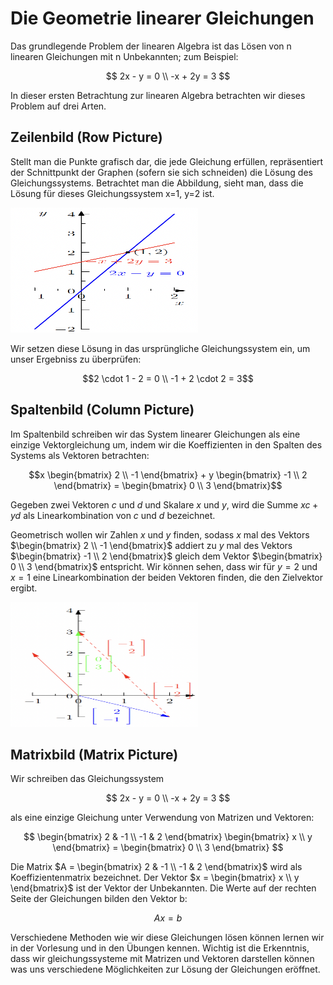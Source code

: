 # Die Geometrie linearer Gleichungen
Das grundlegende Problem der linearen Algebra ist das Lösen von n linearen Gleichungen mit n Unbekannten; zum Beispiel:

$$ 2x - y = 0 \\
-x + 2y = 3 $$

In dieser ersten Betrachtung zur linearen Algebra betrachten wir dieses Problem auf drei Arten.

## Zeilenbild (Row Picture)
Stellt man die Punkte grafisch dar, die jede Gleichung erfüllen, repräsentiert der Schnittpunkt der Graphen (sofern sie sich schneiden) die Lösung des Gleichungssystems. Betrachtet man die Abbildung, sieht man, dass die Lösung für dieses Gleichungssystem x=1, y=2 ist.

<img src="./imgs/row_picture.png" alt="Schnittpunkt der zwei Geraden bei (1,2)" width="300" height="200">

Wir setzen diese Lösung in das ursprüngliche Gleichungssystem ein, um unser Ergebniss zu überprüfen:

$$2 \cdot 1 - 2 = 0 \\
-1 + 2 \cdot 2 = 3$$

## Spaltenbild (Column Picture)
Im Spaltenbild schreiben wir das System linearer Gleichungen als eine einzige Vektorgleichung um, indem wir die Koeffizienten in den Spalten des Systems als Vektoren betrachten:

$$x \begin{bmatrix} 2 \\ -1 \end{bmatrix} + y \begin{bmatrix} -1 \\ 2 \end{bmatrix} = \begin{bmatrix} 0 \\ 3 \end{bmatrix}$$

Gegeben zwei Vektoren $c$ und $d$ und Skalare $x$ und $y$, wird die Summe $xc + yd$ als Linearkombination von $c$ und $d$ bezeichnet. 

Geometrisch wollen wir Zahlen $x$ und $y$ finden, sodass $x$ mal des Vektors $\begin{bmatrix} 2 \\ -1 \end{bmatrix}$ addiert zu $y$ mal des Vektors $\begin{bmatrix} -1 \\ 2 \end{bmatrix}$ gleich dem Vektor $\begin{bmatrix} 0 \\ 3 \end{bmatrix}$ entspricht. Wir können sehen, dass wir für $y=2$ und $x=1$ eine Linearkombination der beiden Vektoren finden, die den Zielvektor ergibt. 

<img src="./imgs/column_picture.png" alt="Linearkombination der zwei vektoren führt zum Zielvektor." width="300" height="200">

## Matrixbild (Matrix Picture)
Wir schreiben das Gleichungssystem

$$ 2x - y = 0 \\
-x + 2y = 3 $$

als eine einzige Gleichung unter Verwendung von Matrizen und Vektoren:

$$ \begin{bmatrix} 2 & -1 \\ -1 & 2 \end{bmatrix} \begin{bmatrix} x \\ y \end{bmatrix} = \begin{bmatrix} 0 \\ 3 \end{bmatrix} $$

Die Matrix $A = \begin{bmatrix} 2 & -1 \\ -1 & 2 \end{bmatrix}$ wird als Koeffizientenmatrix bezeichnet. Der Vektor $x = \begin{bmatrix} x \\ y \end{bmatrix}$ ist der Vektor der Unbekannten. Die Werte auf der rechten Seite der Gleichungen bilden den Vektor b:

$$ Ax = b $$

Verschiedene Methoden wie wir diese Gleichungen lösen können lernen wir in der Vorlesung und in den Übungen kennen. Wichtig ist die Erkenntnis, dass wir gleichungssysteme mit Matrizen und Vektoren darstellen können was uns verschiedene Möglichkeiten zur Lösung der Gleichungen eröffnet.
